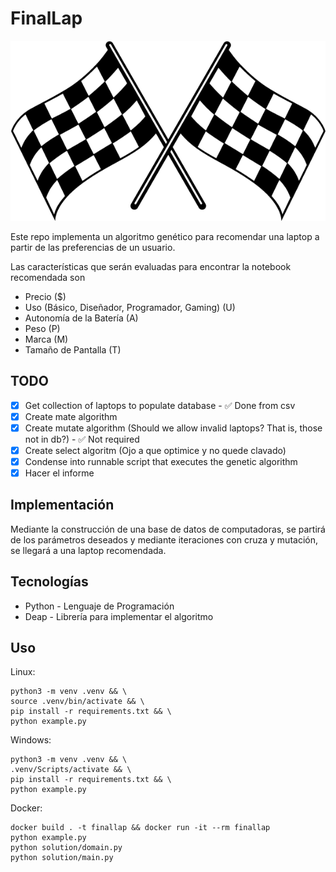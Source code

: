 # FinalLap
![Image of Final Lap](finallap.png)

Este repo implementa un algoritmo genético para recomendar una laptop a partir de las preferencias de un usuario.

Las características que serán evaluadas para encontrar la notebook recomendada son
- Precio ($)
- Uso (Básico, Diseñador, Programador, Gaming) (U)
- Autonomía de la Batería (A)
- Peso (P)
- Marca (M)
- Tamaño de Pantalla (T)

## TODO
- [x] Get collection of laptops to populate database - ✅ Done from csv
- [x] Create mate algorithm
- [x] Create mutate algorithm (Should we allow invalid laptops? That is, those not in db?) - ✅ Not required
- [x] Create select algoritm (Ojo a que optimice y no quede clavado)
- [x] Condense into runnable script that executes the genetic algorithm
- [x] Hacer el informe

## Implementación

Mediante la construcción de una base de datos de computadoras,
se partirá de los parámetros deseados y mediante iteraciones con cruza y mutación, se llegará a una laptop recomendada.

## Tecnologías
- Python - Lenguaje de Programación
- Deap   - Librería para implementar el algoritmo

## Uso
Linux: 
```
python3 -m venv .venv && \
source .venv/bin/activate && \
pip install -r requirements.txt && \
python example.py
```
Windows: 
```
python3 -m venv .venv && \
.venv/Scripts/activate && \
pip install -r requirements.txt && \
python example.py
```
Docker:
```
docker build . -t finallap && docker run -it --rm finallap
python example.py
python solution/domain.py
python solution/main.py
```
